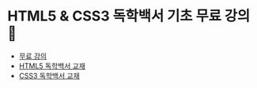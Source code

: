 # HTML5 &amp; CSS3 독학백서 기초 무료 강의 🐥

- [무료 강의](https://www.youtube.com/channel/UCRf6ut93gIImnmdebqdPI9A)
- [HTML5 독학백서 교재](https://book.naver.com/bookdb/book_detail.nhn?bid=17892489)
- [CSS3 독학백서 교재](https://book.naver.com/bookdb/book_detail.nhn?bid=18830214)

